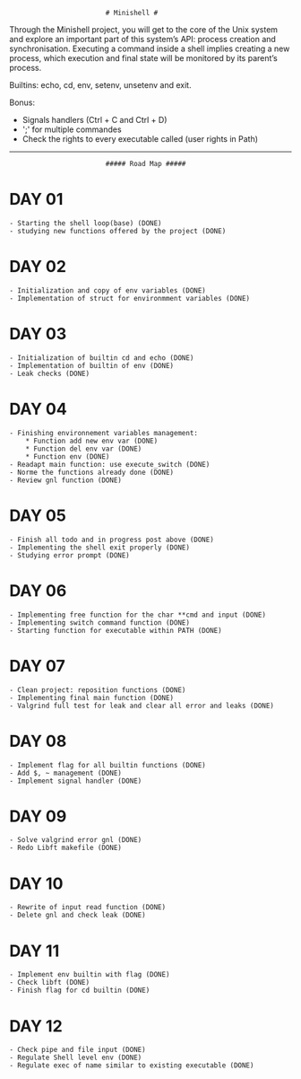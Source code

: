 							# Minishell #
Through the Minishell project, you will get to the core of the Unix system and explore
an important part of this system’s API: process creation and synchronisation. Executing
a command inside a shell implies creating a new process, which execution and final state
will be monitored by its parent’s process.

Builtins: echo, cd, env, setenv, unsetenv and exit.

Bonus: <br />
- Signals handlers (Ctrl + C and Ctrl + D) <br />
- ';' for multiple commandes<br />
- Check the rights to every executable called (user rights in Path) <br />
	
****************************************************************************************************************************
						    
						    ##### Road Map #####

# DAY 01 #	
	- Starting the shell loop(base) (DONE)
	- studying new functions offered by the project (DONE)

# DAY 02 #
	- Initialization and copy of env variables (DONE)
	- Implementation of struct for environmment variables (DONE)

# DAY 03 #
	- Initialization of builtin cd and echo (DONE)
	- Implementation of builtin of env (DONE)
	- Leak checks (DONE)

# DAY 04 #
	- Finishing environnement variables management:
		* Function add new env var (DONE)
		* Function del env var (DONE)
		* Function env (DONE)
	- Readapt main function: use execute_switch (DONE)
	- Norme the functions already done (DONE)
	- Review gnl function (DONE)

# DAY 05 #
	- Finish all todo and in progress post above (DONE)
	- Implementing the shell exit properly (DONE)
	- Studying error prompt (DONE)

# DAY 06 #
	- Implementing free function for the char **cmd and input (DONE)
	- Implementing switch command function (DONE)
	- Starting function for executable within PATH (DONE)
	
# DAY 07 #
	- Clean project: reposition functions (DONE)
	- Implementing final main function (DONE)
	- Valgrind full test for leak and clear all error and leaks (DONE)
	
# DAY 08 #
	- Implement flag for all builtin functions (DONE)
	- Add $, ~ management (DONE)
	- Implement signal handler (DONE)

# DAY 09 #
	- Solve valgrind error gnl (DONE)
	- Redo Libft makefile (DONE)

# DAY 10 #
	- Rewrite of input read function (DONE)
	- Delete gnl and check leak (DONE)

# DAY 11 #
	- Implement env builtin with flag (DONE)
 	- Check libft (DONE)
	- Finish flag for cd builtin (DONE)
	
# DAY 12 #
	- Check pipe and file input (DONE)
	- Regulate Shell level env (DONE)
	- Regulate exec of name similar to existing executable (DONE)
